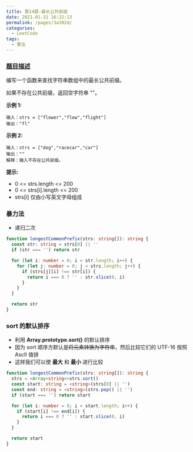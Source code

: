 ```yaml
---
title: 第14题-最长公共前缀
date: 2021-01-31 16:22:13
permalink: /pages/3a392d/
categories:
  - LeetCode
tags:
  - 算法
---
```


### [题目描述](https://leetcode-cn.com/problems/longest-common-prefix/)

编写一个函数来查找字符串数组中的最长公共前缀。

如果不存在公共前缀，返回空字符串 <span class="span-shadow">""</span>。

<!-- more -->

**示例 1:**

```
输入：strs = ["flower","flow","flight"]
输出："fl"
```

**示例 2:**

```
输入：strs = ["dog","racecar","car"]
输出：""
解释：输入不存在公共前缀。
```

**提示:**

- <span class="span-shadow">0 <= strs.length <= 200</span>
- <span class="span-shadow">0 <= strs[i].length <= 200</span>
- <span class="span-shadow">strs[i]</span> 仅由小写英文字母组成

### 暴力法

- 递归二次

```TypeScript
function longestCommonPrefix(strs: string[]): string {
  const str: string = strs[0] || ''
  if (str === '') return str

  for (let i: number = 0; i < str.length; i++) {
    for (let j: number = 0; j < strs.length; j++) {
      if (strs[j][i] !== str[i]) {
        return i === 0 ? '' : str.slice(0, i)
      }
    }
  }

  return str
}
```

### sort 的默认排序

- 利用 <span class="span-shadow">**Array.prototype.sort()**</span> 的默认排序
- 因为 <span class="span-shadow">sort</span> 顺序方默认是~~将元素转换为字符串~~，然后比较它们的 <span class="span-shadow">UTF-16</span> 按照 <span class="span-shadow">AscII</span> 值排
- 这样我们可以使 **最大** 和 **最小** 进行比较

```TypeScript
function longestCommonPrefix(strs: string[]): string {
  strs = <Array<string>>strs.sort()
  const start: string = <string>(strs[0] || '')
  const end: string = <string>(strs.pop() || '')
  if (start === '') return start

  for (let i: number = 0; i < start.length; i++) {
    if (start[i] !== end[i]) {
      return i === 0 ? '' : start.slice(0, i)
    }
  }

  return start
}
```
